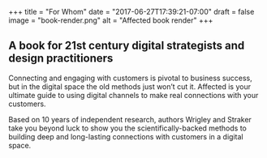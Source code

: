 +++
title = "For Whom"
date = "2017-06-27T17:39:21-07:00"
draft = false
image = "book-render.png"
alt = "Affected book render"
+++

## A book for 21st century digital strategists and design practitioners

Connecting and engaging with customers is pivotal to business success, but in the digital space the old methods just won’t cut it. Affected is your ultimate guide to using digital channels to make real connections with your customers.

Based on 10 years of independent research, authors Wrigley and Straker take you beyond luck to show you the scientifically-backed methods to building deep and long-lasting connections with customers in a digital space.
